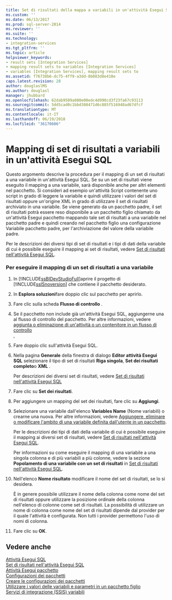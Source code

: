 ```yaml
---
title: Set di risultati della mappa a variabili in un'attività Esegui SQL | Documenti Microsoft
ms.custom: ''
ms.date: 06/13/2017
ms.prod: sql-server-2014
ms.reviewer: ''
ms.suite: ''
ms.technology:
- integration-services
ms.tgt_pltfrm: ''
ms.topic: article
helpviewer_keywords:
- result sets [Integration Services]
- mapping result sets to variables [Integration Services]
- variables [Integration Services], mapping result sets to
ms.assetid: f76738b6-dc75-4ff9-a3dd-8b083d8e410e
caps.latest.revision: 28
author: douglaslMS
ms.author: douglasl
manager: jhubbard
ms.openlocfilehash: 62dab9509a080e00edc4d990cd3f23fa67c93113
ms.sourcegitcommit: 5dd5cad0c1bbd308471d6c885f516948ad67dfcf
ms.translationtype: MT
ms.contentlocale: it-IT
ms.lasthandoff: 06/19/2018
ms.locfileid: "36170606"
---
```

# <a name="map-result-sets-to-variables-in-an-execute-sql-task"></a>Mapping di set di risultati a variabili in un'attività Esegui SQL
  Questo argomento descrive la procedura per il mapping di un set di risultati a una variabile in un'attività Esegui SQL. Se su un set di risultati viene eseguito il mapping a una variabile, sarà disponibile anche per altri elementi nel pacchetto. Si consideri ad esempio un'attività Script contenente uno script in grado di leggere la variabile e quindi utilizzare i valori del set di risultati oppure un'origine XML in grado di utilizzare il set di risultati archiviato in una variabile. Se viene generato da un pacchetto padre, il set di risultati potrà essere reso disponibile a un pacchetto figlio chiamato da un'attività Esegui pacchetto mappando tale set di risultati a una variabile nel pacchetto padre e quindi creando nel pacchetto figlio una configurazione Variabile pacchetto padre, per l'archiviazione del valore della variabile padre.  
  
 Per le descrizioni dei diversi tipi di set di risultati e i tipi di dati della variabile di cui è possibile eseguire il mapping ai set di risultati, vedere [Set di risultati nell'attività Esegui SQL](control-flow/execute-sql-task.md).  
  
### <a name="to-map-a-result-set-to-a-variable"></a>Per eseguire il mapping di un set di risultati a una variabile  
  
1.  In [!INCLUDE[ssBIDevStudioFull](../includes/ssbidevstudiofull-md.md)]aprire il progetto di [!INCLUDE[ssISnoversion](../includes/ssisnoversion-md.md)] che contiene il pacchetto desiderato.  
  
2.  In **Esplora soluzioni**fare doppio clic sul pacchetto per aprirlo.  
  
3.  Fare clic sulla scheda **Flusso di controllo** .  
  
4.  Se il pacchetto non include già un'attività Esegui SQL, aggiungerne una al flusso di controllo del pacchetto. Per altre informazioni, vedere [aggiunta o eliminazione di un'attività o un contenitore in un flusso di controllo](control-flow/add-or-delete-a-task-or-a-container-in-a-control-flow.md)  
  ,  
  
5.  Fare doppio clic sull'attività Esegui SQL.  
  
6.  Nella pagina **Generale** della finestra di dialogo **Editor attività Esegui SQL** selezionare il tipo di set di risultati **Riga singola**, **Set dei risultati completo**o **XML** .  
  
     Per descrizioni dei diversi set di risultati, vedere [Set di risultati nell'attività Esegui SQL](result-sets-in-the-execute-sql-task.md)  
  
7.  Fare clic su **Set dei risultati**.  
  
8.  Per aggiungere un mapping del set dei risultati, fare clic su **Aggiungi**.  
  
9. Selezionare una variabile dall'elenco **Variables Name** (Nome variabili) o crearne una nuova. Per altre informazioni, vedere [Aggiungere, eliminare o modificare l'ambito di una variabile definita dall'utente in un pacchetto](../../2014/integration-services/add-delete-change-scope-of-user-defined-variable-in-a-package.md).  
  
     Per le descrizioni dei tipi di dati della variabile di cui è possibile eseguire il mapping ai diversi set di risultati, vedere [Set di risultati nell'attività Esegui SQL](result-sets-in-the-execute-sql-task.md).  
  
     Per informazioni su come eseguire il mapping di una variabile a una singola colonna e di più variabili a più colonne, vedere la sezione **Popolamento di una variabile con un set di risultati** in [Set di risultati nell'attività Esegui SQL](control-flow/execute-sql-task.md).  
  
10. Nell'elenco **Nome risultato** modificare il nome del set di risultati, se lo si desidera.  
  
     È in genere possibile utilizzare il nome della colonna come nome del set di risultati oppure utilizzare la posizione ordinale della colonna nell'elenco di colonne come set di risultati. La possibilità di utilizzare un nome di colonna come nome del set di risultati dipende dal provider per il quale l'attività è configurata. Non tutti i provider permettono l'uso di nomi di colonna.  
  
11. Fare clic su **OK**.  
  
## <a name="see-also"></a>Vedere anche  
 [Attività Esegui SQL](control-flow/execute-sql-task.md)   
 [Set di risultati nell'attività Esegui SQL](result-sets-in-the-execute-sql-task.md)   
 [Attività Esegui pacchetto](control-flow/execute-package-task.md)   
 [Configurazioni dei pacchetti](../../2014/integration-services/package-configurations.md)   
 [Creare le configurazioni dei pacchetti](../../2014/integration-services/create-package-configurations.md)   
 [Utilizzare i valori delle variabili e parametri in un pacchetto figlio](../../2014/integration-services/use-the-values-of-variables-and-parameters-in-a-child-package.md)   
 [Servizi di integrazione &#40;SSIS&#41; variabili](integration-services-ssis-variables.md)  
  
  